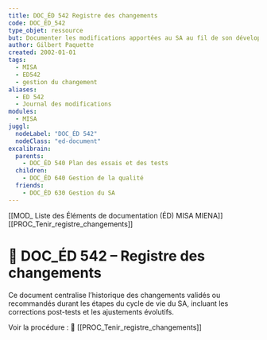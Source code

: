 ```yaml
---
title: DOC_ÉD 542 Registre des changements
code: DOC_ÉD_542
type_objet: ressource
but: Documenter les modifications apportées au SA au fil de son développement, de ses tests, de sa diffusion et de son amélioration continue.
author: Gilbert Paquette
created: 2002-01-01
tags:
  - MISA
  - ED542
  - gestion du changement
aliases:
  - ED 542
  - Journal des modifications
modules:
  - MISA
juggl:
  nodeLabel: "DOC_ÉD 542"
  nodeClass: "ed-document"
excalibrain:
  parents:
    - DOC_ÉD 540 Plan des essais et des tests
  children:
    - DOC_ÉD 640 Gestion de la qualité
  friends:
    - DOC_ÉD 630 Gestion du SA
---
```

[[MOD_ Liste des Éléments de documentation (ÉD) MISA MIENA]] 
[[PROC_Tenir_registre_changements]] 
# 📘 DOC_ÉD 542 – Registre des changements

Ce document centralise l’historique des changements validés ou recommandés durant les étapes du cycle de vie du SA, incluant les corrections post-tests et les ajustements évolutifs.

Voir la procédure : 🔗 [[PROC_Tenir_registre_changements]]
